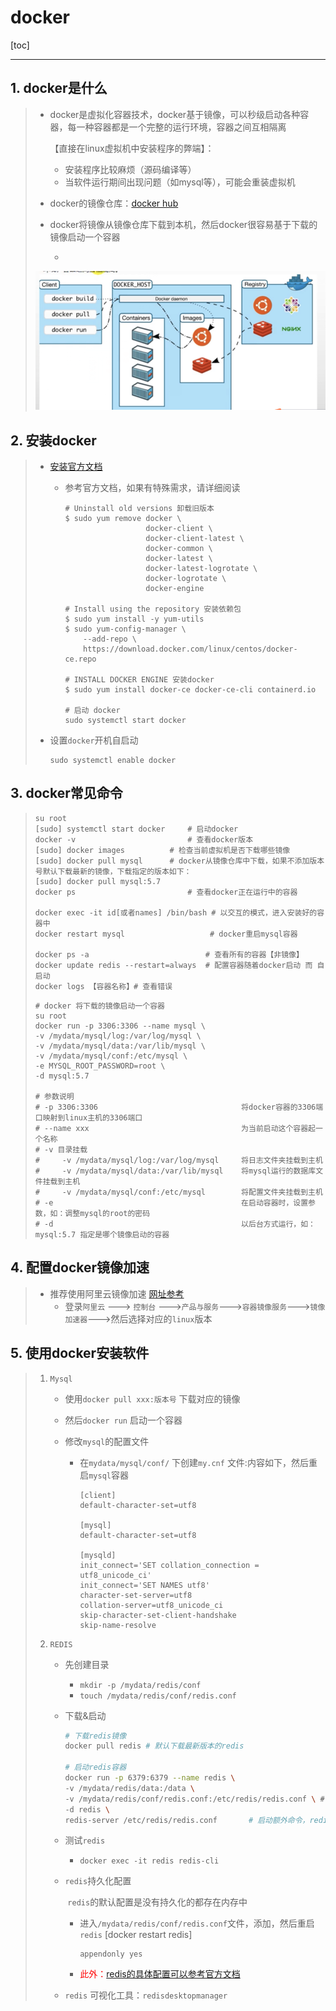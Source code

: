 # docker



[toc]

------

## 1. docker是什么

> * docker是虚拟化容器技术，docker基于镜像，可以秒级启动各种容器，每一种容器都是一个完整的运行环境，容器之间互相隔离
>
>   【直接在linux虚拟机中安装程序的弊端】：
>
>   * 安装程序比较麻烦（源码编译等）
>   * 当软件运行期间出现问题（如mysql等），可能会重装虚拟机
>
> * docker的镜像仓库：[docker hub](https://hub.docker.com/)
>
> * docker将镜像从镜像仓库下载到本机，然后docker很容易基于下载的镜像启动一个容器
>
>   * 
>
> ![docker_view](./docker/docker_view.png)

## 2. 安装docker

> * [安装官方文档](https://docs.docker.com/engine/install/centos/)
>
>   * 参考官方文档，如果有特殊需求，请详细阅读
>
>     ```shell
>     # Uninstall old versions 卸载旧版本
>     $ sudo yum remove docker \
>                       docker-client \
>                       docker-client-latest \
>                       docker-common \
>                       docker-latest \
>                       docker-latest-logrotate \
>                       docker-logrotate \
>                       docker-engine
>     
>     # Install using the repository 安装依赖包
>     $ sudo yum install -y yum-utils
>     $ sudo yum-config-manager \
>         --add-repo \
>         https://download.docker.com/linux/centos/docker-ce.repo
>         
>     # INSTALL DOCKER ENGINE 安装docker
>     $ sudo yum install docker-ce docker-ce-cli containerd.io
>     
>     # 启动 docker
>     sudo systemctl start docker
>     ```
>
> * 设置`docker`开机自启动
>
>   ```shell
>   sudo systemctl enable docker
>   ```
>
>   

## 3. docker常见命令

> ```shell
> su root
> [sudo] systemctl start docker 	# 启动docker
> docker -v 						# 查看docker版本
> [sudo] docker images 			# 检查当前虚拟机是否下载哪些镜像
> [sudo] docker pull mysql		# docker从镜像仓库中下载，如果不添加版本号默认下载最新的镜像，下载指定的版本如下：
> [sudo] docker pull mysql:5.7
> docker ps 						# 查看docker正在运行中的容器
> 
> docker exec -it id[或者names] /bin/bash	# 以交互的模式，进入安装好的容器中
> docker restart mysql					 # docker重启mysql容器
> 
> docker ps -a 							# 查看所有的容器【非镜像】
> docker update redis --restart=always 	# 配置容器随着docker启动 而 自启动
> docker logs 【容器名称】# 查看错误
> ```
>
> ```shell
> # docker 将下载的镜像启动一个容器
> su root
> docker run -p 3306:3306 --name mysql \
> -v /mydata/mysql/log:/var/log/mysql \
> -v /mydata/mysql/data:/var/lib/mysql \
> -v /mydata/mysql/conf:/etc/mysql \
> -e MYSQL_ROOT_PASSWORD=root \
> -d mysql:5.7
> 
> # 参数说明
> #	-p 3306:3306 								将docker容器的3306端口映射到linux主机的3306端口
> #	--name xxx 									为当前启动这个容器起一个名称
> #	-v 目录挂载
> #		-v /mydata/mysql/log:/var/log/mysql 	将日志文件夹挂载到主机
> #		-v /mydata/mysql/data:/var/lib/mysql    将mysql运行的数据库文件挂载到主机
> #		-v /mydata/mysql/conf:/etc/mysql  		将配置文件夹挂载到主机
> #	-e 											在启动容器时，设置参数，如：调整mysql的root的密码
> #	-d 											以后台方式运行，如：mysql:5.7 指定是哪个镜像启动的容器
> ```
>
> 



## 4. 配置docker镜像加速

> * 推荐使用阿里云镜像加速 [网址参考](https://cr.console.aliyun.com/cn-hangzhou/instances/mirrors)
>   * 登录`阿里云` ---> `控制台` --->`产品与服务`--->`容器镜像服务`--->`镜像加速器`--->然后选择对应的`linux`版本

## 5. 使用docker安装软件

> 1. `Mysql`
>
>    * 使用`docker pull xxx:版本号` 下载对应的镜像
>
>    * 然后`docker run` 启动一个容器
>
>    * 修改`mysql`的配置文件
>
>      * 在`mydata/mysql/conf/` 下创建`my.cnf` 文件:内容如下，然后重启`mysql`容器
>
>        ```shell
>        [client]
>        default-character-set=utf8
>
>        [mysql]
>        default-character-set=utf8
>
>        [mysqld]
>        init_connect='SET collation_connection = utf8_unicode_ci'                                   init_connect='SET NAMES utf8'
>        character-set-server=utf8
>        collation-server=utf8_unicode_ci
>        skip-character-set-client-handshake
>        skip-name-resolve
>        ```
>
> 2. `REDIS`
>
>    * 先创建目录
>
>      * `mkdir -p /mydata/redis/conf`
>      * `touch /mydata/redis/conf/redis.conf`
>
>    * 下载&启动
>
>      ```sh
>      # 下载redis镜像
>      docker pull redis # 默认下载最新版本的redis
>      
>      # 启动redis容器
>      docker run -p 6379:6379 --name redis \
>      -v /mydata/redis/data:/data \								# /data 存储redis一些数据
>      -v /mydata/redis/conf/redis.conf:/etc/redis/redis.conf \	# redis conf配置文件挂载
>      -d redis \ 													# 后台运行，redis镜像
>      redis-server /etc/redis/redis.conf		# 启动额外命令，redis-server，以后面的配置文件进行启动 
>      ```
>
>    * 测试`redis`
>
>      * `docker exec -it redis redis-cli` 
>
>    * `redis`持久化配置
>
>      ​	`redis`的默认配置是没有持久化的都存在内存中
>
>      * 进入`/mydata/redis/conf/redis.conf`文件，添加，然后重启`redis` [docker restart redis]
>
>        ```shell
>        appendonly yes
>        ```
>
>      * <font color=red>此外：[redis的具体配置可以参考官方文档](https://redis.io/topics/config)</font>
>
>    * `redis` 可视化工具：`redisdesktopmanager`
>
>      
>